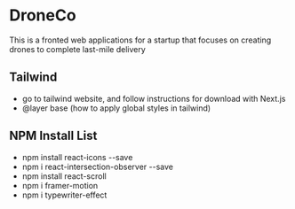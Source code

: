# DroneCo

This is a fronted web applications for a startup that focuses on creating drones to complete last-mile delivery

## Tailwind

- go to tailwind website, and follow instructions for download with Next.js
- @layer base (how to apply global styles in tailwind)

## NPM Install List

- npm install react-icons --save
- npm i react-intersection-observer --save
- npm install react-scroll
- npm i framer-motion
- npm i typewriter-effect
